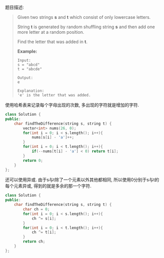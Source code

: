 题目描述:

> Given two strings **s** and **t** which consist of only lowercase letters.
>
> String **t** is generated by random shuffling string **s** and then add one more letter at a random position.
>
> Find the letter that was added in **t**.
>
> **Example:**
>
> ```
> Input:
> s = "abcd"
> t = "abcde"
>
> Output:
> e
>
> Explanation:
> 'e' is the letter that was added.
> ```

使用哈希表来记录每个字母出现的次数, 多出现的字符就是增加的字符.

```c++
class Solution {
public:
    char findTheDifference(string s, string t) {
        vector<int> nums(26, 0);
        for(int i = 0; i < s.length(); i++){
            nums[s[i] - 'a']++;
        }
        for(int i = 0; i < t.length(); i++){
            if(--nums[t[i] - 'a'] < 0) return t[i];
        }
        return 0;
    }
};
```

还可以使用异或. 由于s与t除了一个元素以外其他都相同, 所以使用0分别于s与t的每个元素异或, 得到的就是多余的那一个字符.

```c++
class Solution {
public:
    char findTheDifference(string s, string t) {
        char ch = 0;
        for(int i = 0; i < s.length(); i++){
            ch ^= s[i];
        }
        for(int i = 0; i < t.length(); i++){
            ch ^= t[i];
        }
        return ch;
    }
};
```

